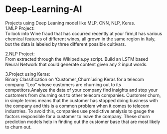 # Deep-Learning-AI
Projects using Deep Leaning model like MLP, CNN, NLP, Keras.                                                                                                                 
1.MLP Project:        
    To look into Wine fraud that has occurred recently at your firm,it has various chemical features of different wines, all grown in the same region in Italy, but the data is labeled by three different possible cultivars.

2.NLP Project:        
    From extracted through the Wikipedia.py script. Build an LSTM based Neural Network that could generate content given any 2 input words.

3.Project using Keras:        
    Binary Classification on ‘Customer_Churn’using Keras for a telecom company “Leo” whose customers are churning out to its competitors.Analyze the data of your company find insights and stop your customers from churning out to other telecom companies.
Customer churn, in simple terms means that the customer has stopped doing business with the company and this is a common problem when it comes to telecom industries. To avoid this, companies use predictive analysis to gauge the factors responsible for a customer to leave the company. These churn prediction models help in finding out the customer base that are most likely to churn out. 
 




